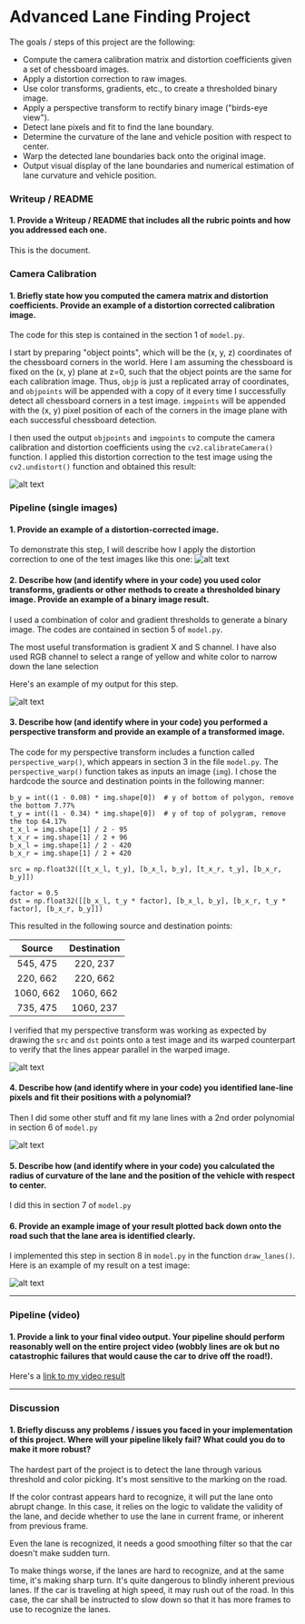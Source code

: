 

# Advanced Lane Finding Project

The goals / steps of this project are the following:

* Compute the camera calibration matrix and distortion coefficients given a set of chessboard images.
* Apply a distortion correction to raw images.
* Use color transforms, gradients, etc., to create a thresholded binary image.
* Apply a perspective transform to rectify binary image ("birds-eye view").
* Detect lane pixels and fit to find the lane boundary.
* Determine the curvature of the lane and vehicle position with respect to center.
* Warp the detected lane boundaries back onto the original image.
* Output visual display of the lane boundaries and numerical estimation of lane curvature and vehicle position.




### Writeup / README

#### 1. Provide a Writeup / README that includes all the rubric points and how you addressed each one.   
This is the document.

### Camera Calibration

#### 1. Briefly state how you computed the camera matrix and distortion coefficients. Provide an example of a distortion corrected calibration image.

The code for this step is contained in the section 1 of `model.py`.

I start by preparing "object points", which will be the (x, y, z) coordinates of the chessboard corners in the world. Here I am assuming the chessboard is fixed on the (x, y) plane at z=0, such that the object points are the same for each calibration image.  Thus, `objp` is just a replicated array of coordinates, and `objpoints` will be appended with a copy of it every time I successfully detect all chessboard corners in a test image.  `imgpoints` will be appended with the (x, y) pixel position of each of the corners in the image plane with each successful chessboard detection.  

I then used the output `objpoints` and `imgpoints` to compute the camera calibration and distortion coefficients using the `cv2.calibrateCamera()` function.  I applied this distortion correction to the test image using the `cv2.undistort()` function and obtained this result:

![alt text](https://s25.postimg.org/ljhh5ycxr/Screen_Shot_2017-03-29_at_10.42.45_PM.png)

### Pipeline (single images)

#### 1. Provide an example of a distortion-corrected image.
To demonstrate this step, I will describe how I apply the distortion correction to one of the test images like this one:
![alt text](https://s25.postimg.org/f72bw49vj/Screen_Shot_2017-03-29_at_11.37.46_PM.png)

#### 2. Describe how (and identify where in your code) you used color transforms, gradients or other methods to create a thresholded binary image.  Provide an example of a binary image result.
I used a combination of color and gradient thresholds to generate a binary image. The codes are contained in section 5 of `model.py`.

The most useful transformation is gradient X and S channel. I have also used RGB channel to select a range of yellow and white color to narrow down the lane selection

Here's an example of my output for this step.  

![alt text](https://s25.postimg.org/72u7rdngf/channel_S_threading.png)

#### 3. Describe how (and identify where in your code) you performed a perspective transform and provide an example of a transformed image.

The code for my perspective transform includes a function called `perspective_warp()`, which appears in section 3 in the file `model.py`. The `perspective_warp()` function takes as inputs an image (`img`).  I chose the hardcode the source and destination points in the following manner:

```
b_y = int((1 - 0.08) * img.shape[0])  # y of bottom of polygon, remove the bottom 7.77%
t_y = int((1 - 0.34) * img.shape[0])  # y of top of polygram, remove the top 64.17%
t_x_l = img.shape[1] / 2 - 95
t_x_r = img.shape[1] / 2 + 96
b_x_l = img.shape[1] / 2 - 420
b_x_r = img.shape[1] / 2 + 420

src = np.float32([[t_x_l, t_y], [b_x_l, b_y], [t_x_r, t_y], [b_x_r, b_y]])

factor = 0.5
dst = np.float32([[b_x_l, t_y * factor], [b_x_l, b_y], [b_x_r, t_y * factor], [b_x_r, b_y]])

```
This resulted in the following source and destination points:

| Source        | Destination   |
|:-------------:|:-------------:|
| 545, 475      | 220, 237        |
| 220, 662      | 220, 662      |
| 1060, 662     | 1060, 662      |
| 735, 475      | 1060, 237        |

I verified that my perspective transform was working as expected by drawing the `src` and `dst` points onto a test image and its warped counterpart to verify that the lines appear parallel in the warped image.

![alt text](https://s25.postimg.org/csf1pfj0f/Screen_Shot_2017-03-31_at_10.17.35_PM.png)

#### 4. Describe how (and identify where in your code) you identified lane-line pixels and fit their positions with a polynomial?

Then I did some other stuff and fit my lane lines with a 2nd order polynomial in section 6 of `model.py`

![alt text](https://s25.postimg.org/qaly1pv5r/Screen_Shot_2017-04-07_at_11.17.01_PM.png)

#### 5. Describe how (and identify where in your code) you calculated the radius of curvature of the lane and the position of the vehicle with respect to center.

I did this in section 7 of `model.py`

#### 6. Provide an example image of your result plotted back down onto the road such that the lane area is identified clearly.

I implemented this step in section 8 in `model.py` in the function `draw_lanes()`.  Here is an example of my result on a test image:

![alt text](https://s25.postimg.org/grc9897nj/Screen_Shot_2017-04-07_at_11.19.20_PM.png)

---

### Pipeline (video)

#### 1. Provide a link to your final video output.  Your pipeline should perform reasonably well on the entire project video (wobbly lines are ok but no catastrophic failures that would cause the car to drive off the road!).

Here's a [link to my video result](https://youtu.be/Rqg8EHzFars)

---

### Discussion

#### 1. Briefly discuss any problems / issues you faced in your implementation of this project.  Where will your pipeline likely fail?  What could you do to make it more robust?

The hardest part of the project is to detect the lane through various threshold and color picking. It's most sensitive to the marking on the road.

If the color contrast appears hard to recognize, it will put the lane onto abrupt change. In this case, it relies on the logic to validate the validity of the lane, and decide whether to use the lane in current frame, or inherent from previous frame.

Even the lane is recognized, it needs a good smoothing filter so that the car doesn't make sudden turn.

To make things worse, if the lanes are hard to recognize, and at the same time, it's making sharp turn. It's quite dangerous to blindly inherent previous lanes. If the car is traveling at high speed, it may rush out of the road. In this case, the car shall be instructed to slow down so that it has more frames to use to recognize the lanes.

